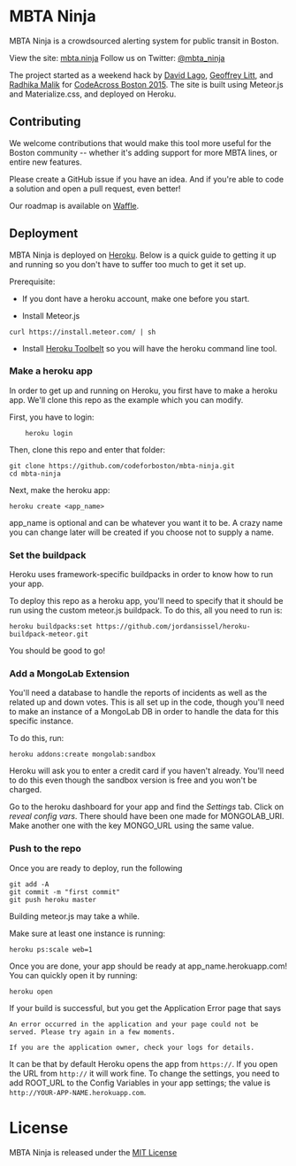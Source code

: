 # MBTA Ninja
MBTA Ninja is a crowdsourced alerting system for public transit in Boston.

View the site: [mbta.ninja](http://mbta.ninja)
Follow us on Twitter: [@mbta_ninja](https://twitter.com/mbta_ninja)

The project started as a weekend hack by [David Lago](https://twitter.com/dave_lago), [Geoffrey Litt](https://twitter.com/geoffreylitt), and [Radhika Malik](https://twitter.com/radhikam24) for [CodeAcross Boston 2015](http://www.eventbrite.com/e/codeacross-boston-2015-tickets-15442437747).
The site is built using Meteor.js and Materialize.css, and deployed on Heroku.

## Contributing

We welcome contributions that would make this tool more useful for the Boston community -- whether it's adding support for more MBTA lines, or entire new features.

Please create a GitHub issue if you have an idea. And if you're able to code a solution and open a pull request, even better!

Our roadmap is available on [Waffle](https://waffle.io/codeforboston/mbta-ninja).

## Deployment

MBTA Ninja is deployed on [Heroku](http://heroku.com). Below is a quick guide to getting it up and running so you don't have to suffer too much to get it set up.

Prerequisite:  

- If you dont have a heroku account, make one before you start.

- Install Meteor.js  

```
curl https://install.meteor.com/ | sh
```
- Install [Heroku Toolbelt](https://toolbelt.heroku.com/) so you will have the heroku command line tool.  

### Make a heroku app

In order to get up and running on Heroku, you first have to make a heroku app. We'll clone this repo as the example which you can modify.

First, you have to login:
```
	heroku login
```
Then, clone this repo and enter that folder:

	git clone https://github.com/codeforboston/mbta-ninja.git
	cd mbta-ninja

Next, make the heroku app:

	heroku create <app_name>

app_name is optional and can be whatever you want it to be. A crazy name you can change later will be created if you choose not to supply a name.

### Set the buildpack

Heroku uses framework-specific buildpacks in order to know how to run your app.

To deploy this repo as a heroku app, you'll need to specify that it should be run using the custom meteor.js buildpack. To do this, all you need to run is:

	heroku buildpacks:set https://github.com/jordansissel/heroku-buildpack-meteor.git

You should be good to go!

### Add a MongoLab Extension

You'll need a database to handle the reports of incidents as well as the related up and down votes. This is all set up in the code, though you'll need to make an instance of a MongoLab DB in order to handle the data for this specific instance.

To do this, run:

	heroku addons:create mongolab:sandbox

Heroku will ask you to enter a credit card if you haven't already. You'll need to do this even though the sandbox version is free and you won't be charged.

Go to the heroku dashboard for your app and find the *Settings* tab. Click on *reveal config vars*. There should have been one made for MONGOLAB_URI. Make another one with the key MONGO_URL using the same value.

### Push to the repo

Once you are ready to deploy, run the following

	git add -A
	git commit -m "first commit"
	git push heroku master

Building meteor.js may take a while.

Make sure at least one instance is running:

	heroku ps:scale web=1

Once you are done, your app should be ready at app_name.herokuapp.com! You can quickly open it by running:

	heroku open

If your build is successful, but you get the Application Error page that says  
```
An error occurred in the application and your page could not be served. Please try again in a few moments.

If you are the application owner, check your logs for details.
```
It can be that by default Heroku opens the app from `https://`. If you open the URL from `http://` it will work fine. To change the settings, you need to add ROOT_URL to the Config Variables in your app settings; the value is `http://YOUR-APP-NAME.herokuapp.com`.

# License

MBTA Ninja is released under the [MIT License](http://www.opensource.org/licenses/MIT)
